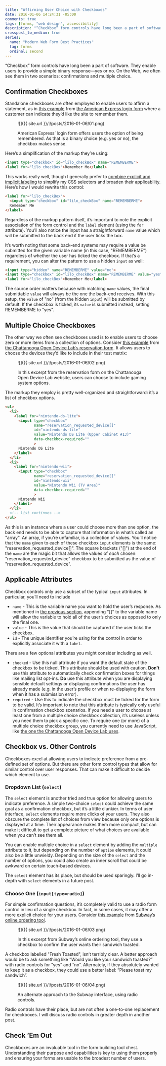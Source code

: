 ```yaml
---
title: "Affirming User Choice with Checkboxes"
date: 2016-01-06 14:24:31 -05:00
comments: true
tags: [forms, "web design", accessibility]
description: "“Checkbox” form controls have long been a part of software, enabling users to provide a simple binary response—yes or no. Here are some best practices for using them on the Web."
crosspost_to_medium: true
series:
  name: "Modern Web Form Best Practices"
  tag: forms
  ordinal: second
---
```


“Checkbox” form controls have long been a part of software. They enable users to provide a simple binary response—yes or no. On the Web, we often see them in two scenarios: confirmations and multiple choice.

<!-- more -->

## Confirmation Checkboxes

Standalone checkboxes are often employed to enable users to affirm a statement, as in [this example](#fig-2016-01-06-01) from [the American Express login form](https://online.americanexpress.com/myca/logon/us/action/LogonHandler?request_type=LogonHandler&Face=en_US#lilo_loginForm) where a customer can indicate they’d like the site to remember them.

<figure id="fig-2016-01-06-01" class="media-container">

![]({{ site.url }}/i/posts/2016-01-06/01.png)

<figcaption>American Express’ login form offers users the option of being remembered. As that is a binary choice (e.g. yes or no), the checkbox makes sense.</figcaption></figure>

Here’s a simplification of the markup they’re using:

```html
<input type="checkbox" id="lilo_checkBox" name="REMEMBERME">
<label for="lilo_checkBox">Remember Me</label>
```

This works really well, though I generally prefer to [combine explicit and implicit labeling](https://www.aaron-gustafson.com/notebook/labeled-with-love/#an-alternate-approach) to simplify my CSS selectors and broaden their applicability. Here’s how I would rewrite this control:

```html
<label for="lilo_checkBox">
  <input type="checkbox" id="lilo_checkBox" name="REMEMBERME">
  Remember Me
</label>
```

Regardless of the markup pattern itself, it’s important to note the explicit association of the form control and the `label` element (using the `for` attribute). You’ll also notice the input has a straightforward `name` value which will be submitted to the back end if the user ticks the box.

It’s worth noting that some back-end systems may require a value be submitted for the given variable name (in this case, "REMEMBERME") regardless of whether the user has ticked the checkbox. If that’s a requirement, you can alter the pattern to use a hidden `input` as well:

```html
<input type="hidden" name="REMEMBERME" value="no">
<input type="checkbox" id="lilo_checkBox" name="REMEMBERME" value="yes">
<label for="lilo_checkBox">Remember Me</label>
```

The source order matters because with matching `name` values, the final submittable `value` will always be the one the back-end receives. With this setup, the `value` of "no" (from the hidden `input`) will be submitted by default. If the checkbox is ticked, its `value` is submitted instead, setting REMEMBERME to "yes".

## Multiple Choice Checkboxes

The other way we often see checkboxes used is to enable users to choose zero or more items from a collection of options. Consider [this example](#fig-2016-01-06-02) from [the Chattanooga Open Device Lab’s reservation form](http://chadevicelab.org/book-time). It allows users to choose the devices they’d like to include in their test matrix:

<figure id="fig-2016-01-06-02" class="media-container">

![]({{ site.url }}/i/posts/2016-01-06/02.png)

<figcaption>In this excerpt from the reservation form on the Chattanooga Open Device Lab website, users can choose to include gaming system options.</figcaption></figure>

The markup they employ is pretty well-organized and straightforward: it’s a list of checkbox options.

```html
<ul>
  <li>
    <label for="nintendo-ds-lite">
      <input type="checkbox"
             name="reservation_requested_device[]"
             id="nintendo-ds-lite"
             value="Nintendo DS Lite (Upper Cabinet #13)"
             data-checkbox-required=""
             >
      Nintendo DS Lite
    </label>
  </li>
  <li>
    <label for="nintendo-wii">
      <input type="checkbox"
             name="reservation_requested_device[]"
             id="nintendo-wii"
             value="Nintendo Wii (TV Area)"
             data-checkbox-required=""
             >
      Nintendo Wii
    </label>
  </li>
  <!-- list continues -->
</ul>
```

As this is an instance where a user could choose more than one option, the back end needs to be able to capture that information in what’s called an "array". An array, if you’re unfamiliar, is a collection of values. You’ll notice that the `name` given to each of these checkbox `input` elements is the same: "reservation_requested_device[]". The square brackets ("[]") at the end of the `name` are the magic bit that allows the values of *each* chosen "reservation_requested_device" checkbox to be submitted as the value of "reservation_requested_device".

## Applicable Attributes

Checkbox controls only use a subset of the typical `input` attributes. In particular, you’ll need to include

* `name` - This is the variable name you want to hold the user’s response. As mentioned in [the previous section](#multiple-choice-checkboxes), appending "[]" to the variable name will allow the variable to hold all of the user’s choices as opposed to only the final one.
* `value` - This is the value that should be captured if the user ticks the checkbox.
* `id` - The unique identifier you’re using for the control in order to explicitly associate it with a `label`.

There are a few optional attributes you might consider including as well.

* `checked` - Use this null attribute if you want the default state of the checkbox to be ticked. This attribute should be used with caution. **Don’t** use this attribute to automatically check confirmation boxes for things like mailing list opt-ins. **Do** use this attribute when you are displaying sensible default settings or displaying confirmations the user has already made (e.g. in the user’s profile or when re-displaying the form when it has a submission error).
* `required` - Use this to indicate the checkbox must be ticked for the form to be valid. It’s important to note that this attribute is typically only useful in confirmation checkbox scenarios. If you need a user to choose at least one from a multiple choice checkbox collection, it’s useless unless you need them to pick a specific one. To require one (or more) of a multiple choice checkbox group, you currently need to use JavaScript, like [the one the Chattanooga Open Device Lab uses](https://github.com/easy-designs/easy-checkbox-required.js).

## Checkbox vs. Other Controls

Checkboxes excel at allowing users to indicate preference from a pre-defined set of options. But there are other form control types that allow for similar control over user responses. That can make it difficult to decide which element to use.

### Dropdown List (`select`)

The `select` element is another tried and true option for allowing users to indicate preference. A simple two-choice `select` could achieve the same goal as a confirmation checkbox, but it’s a little clunkier. In terms of user interface, `select` elements require more clicks of your users. They also obscure the complete list of choices from view because only one options is displayed at a time. Their appearance makes them more compact, but can make it difficult to get a complete picture of what choices are available when you can’t see them all.

You can enable multiple choice in a  `select` element by adding the `multiple` attribute to it, but depending on the number of `option` elements, it could also be a little unwieldy. Depending on the size of the `select` and the number of options, you could also create an inner scroll that could be awkward on certain touch-based devices.

The `select` element has its place, but should be used sparingly. I’ll go in-depth with `select` elements in a future post.

### Choose One (`input[type=radio]`)

For simple confirmation questions, it’s completely valid to use a radio form control in lieu of a single checkbox. In fact, in some cases, it may offer a more explicit choice for your users. Consider [this example](#fig-2016-01-06-03) from [Subway’s online ordering tool](https://order.subway.com).

<figure id="fig-2016-01-06-03" class="media-container">

![]({{ site.url }}/i/posts/2016-01-06/03.png)

<figcaption>In this excerpt from Subway’s online ordering tool, they use a checkbox to confirm the user wants their sandwich toasted.</figcaption></figure>

A checkbox labelled "Fresh Toasted", isn’t terribly clear. A better approach would be to ask something like “Would you like your sandwich toasted?” with radio controls for “yes” and “no”. Alternately, if they absolutely wanted to keep it as a checkbox, they could use a better label: “Please toast my sandwich”.

<figure id="fig-2016-01-06-04" class="media-container">

![]({{ site.url }}/i/posts/2016-01-06/04.png)

<figcaption>An alternate approach to the Subway interface, using radio controls.</figcaption></figure>

Radio controls have their place, but are not often a one-to-one replacement for checkboxes. I will discuss radio controls in greater depth in another post.

## Check ’Em Out

Checkboxes are an invaluable tool in the form building tool chest. Understanding their purpose and capabilities is key to using them properly and ensuring your forms are usable to the broadest number of users.
